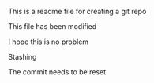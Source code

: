 This is a readme file for creating a git repo

This file has been modified

I hope this is no problem

Stashing

The commit needs to be reset
